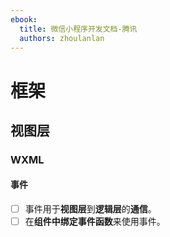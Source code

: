 ```yaml
---
ebook:
  title: 微信小程序开发文档-腾讯
  authors: zhoulanlan
---
```

# 框架
## 视图层
### WXML
#### 事件
- [ ] 事件用于**视图层**到**逻辑层**的**通信**。
- [ ] 在**组件中绑定事件函数**来使用事件。